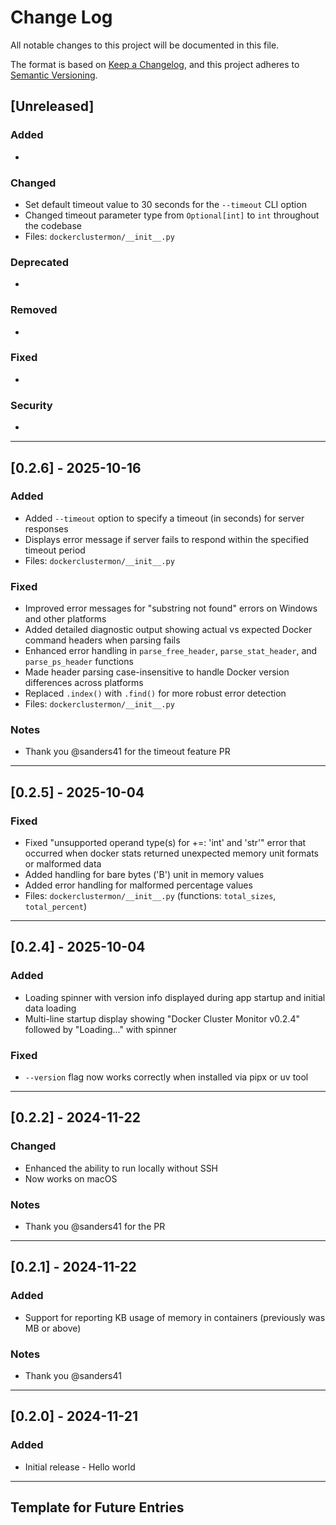 # Change Log

All notable changes to this project will be documented in this file.

The format is based on [Keep a Changelog](https://keepachangelog.com/en/1.1.0/),
and this project adheres to [Semantic Versioning](https://semver.org/spec/v2.0.0.html).

## [Unreleased]

### Added
-

### Changed
- Set default timeout value to 30 seconds for the `--timeout` CLI option
- Changed timeout parameter type from `Optional[int]` to `int` throughout the codebase
- Files: `dockerclustermon/__init__.py`

### Deprecated
- 

### Removed
- 

### Fixed
-

### Security
-

---

## [0.2.6] - 2025-10-16

### Added
- Added `--timeout` option to specify a timeout (in seconds) for server responses
- Displays error message if server fails to respond within the specified timeout period
- Files: `dockerclustermon/__init__.py`

### Fixed
- Improved error messages for "substring not found" errors on Windows and other platforms
- Added detailed diagnostic output showing actual vs expected Docker command headers when parsing fails
- Enhanced error handling in `parse_free_header`, `parse_stat_header`, and `parse_ps_header` functions
- Made header parsing case-insensitive to handle Docker version differences across platforms
- Replaced `.index()` with `.find()` for more robust error detection
- Files: `dockerclustermon/__init__.py`

### Notes
- Thank you @sanders41 for the timeout feature PR

---

## [0.2.5] - 2025-10-04

### Fixed
- Fixed "unsupported operand type(s) for +=: 'int' and 'str'" error that occurred when docker stats returned unexpected memory unit formats or malformed data
- Added handling for bare bytes ('B') unit in memory values
- Added error handling for malformed percentage values
- Files: `dockerclustermon/__init__.py` (functions: `total_sizes`, `total_percent`)

---

## [0.2.4] - 2025-10-04

### Added
- Loading spinner with version info displayed during app startup and initial data loading
- Multi-line startup display showing "Docker Cluster Monitor v0.2.4" followed by "Loading..." with spinner

### Fixed
- `--version` flag now works correctly when installed via pipx or uv tool

---

## [0.2.2] - 2024-11-22

### Changed
- Enhanced the ability to run locally without SSH
- Now works on macOS

### Notes
- Thank you @sanders41 for the PR

---

## [0.2.1] - 2024-11-22

### Added
- Support for reporting KB usage of memory in containers (previously was MB or above)

### Notes
- Thank you @sanders41

---

## [0.2.0] - 2024-11-21

### Added
- Initial release - Hello world

---

## Template for Future Entries

<!--
## [X.Y.Z] - YYYY-MM-DD

### Added
- New features or capabilities
- Files: `path/to/new/file.ext`, `another/file.ext`

### Changed
- Modifications to existing functionality
- Files: `path/to/modified/file.ext` (summary if many files)

### Deprecated
- Features that will be removed in future versions
- Files affected: `path/to/deprecated/file.ext`

### Removed
- Features or files that were deleted
- Files: `path/to/removed/file.ext`

### Fixed
- Bug fixes and corrections
- Files: `path/to/fixed/file.ext`

### Security
- Security patches or vulnerability fixes
- Files: `path/to/security/file.ext`

### Notes
- Additional context or important information
- Major dependencies updated
- Breaking changes explanation
-->
